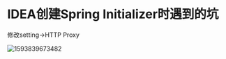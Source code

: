 # IDEA创建Spring Initializer时遇到的坑

修改setting→HTTP Proxy

![1593839673482](C:\Users\Administrator\AppData\Roaming\Typora\typora-user-images\1593839673482.png)